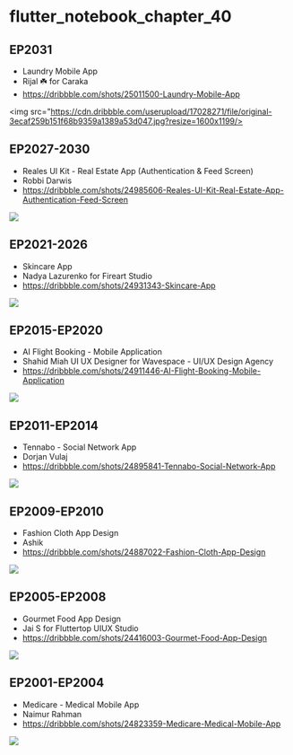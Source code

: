 # flutter_notebook_chapter_40

## EP2031

- Laundry Mobile App
- Rijal ☘️ for Caraka
- https://dribbble.com/shots/25011500-Laundry-Mobile-App

<img src="https://cdn.dribbble.com/userupload/17028271/file/original-3ecaf259b151f68b9359a1389a53d047.jpg?resize=1600x1199/>

## EP2027-2030

- Reales UI Kit - Real Estate App (Authentication & Feed Screen)
- Robbi Darwis
- https://dribbble.com/shots/24985606-Reales-UI-Kit-Real-Estate-App-Authentication-Feed-Screen

<img src="https://cdn.dribbble.com/userupload/16953679/file/original-b5b775e70f7d70291f5342145f892306.jpg?resize=1905x1429"/>

## EP2021-2026

- Skincare App
- Nadya Lazurenko for Fireart Studio
- https://dribbble.com/shots/24931343-Skincare-App

<img src="https://cdn.dribbble.com/userupload/16790156/file/original-8f73ebe61d08e4722db80f1534245426.jpg?resize=1905x1429"/>

## EP2015-EP2020

- AI Flight Booking - Mobile Application
- Shahid Miah UI UX Designer for Wavespace - UI/UX Design Agency
- https://dribbble.com/shots/24911446-AI-Flight-Booking-Mobile-Application

<img src="https://cdn.dribbble.com/userupload/16733340/file/original-4b074a972882443030e6e21c0c2d55ee.png?resize=1905x1429"/>

## EP2011-EP2014

- Tennabo - Social Network App
- Dorjan Vulaj
- https://dribbble.com/shots/24895841-Tennabo-Social-Network-App

<img src="https://cdn.dribbble.com/userupload/16685875/file/original-a8884dc76ec2a8fa09a4059332122e4f.png?resize=1504x1128"/>

## EP2009-EP2010

- Fashion Cloth App Design
- Ashik
- https://dribbble.com/shots/24887022-Fashion-Cloth-App-Design

<img src="https://cdn.dribbble.com/userupload/16660555/file/original-26f6c8f11619f456a216ea91c342c5a2.png?resize=1905x1429"/>

## EP2005-EP2008

- Gourmet Food App Design
- Jai S for Fluttertop UIUX Studio
- https://dribbble.com/shots/24416003-Gourmet-Food-App-Design

<img src="https://cdn.dribbble.com/userupload/15286836/file/original-83f9e5af9b2c87726648f7ac508c3c72.png?resize=1905x1429"/>

## EP2001-EP2004

- Medicare - Medical Mobile App
- Naimur Rahman
- https://dribbble.com/shots/24823359-Medicare-Medical-Mobile-App

<img src="https://cdn.dribbble.com/userupload/16475563/file/original-18bcccc5dcfc8c9dc25f478139eb5c53.png?resize=1600x1200"/>